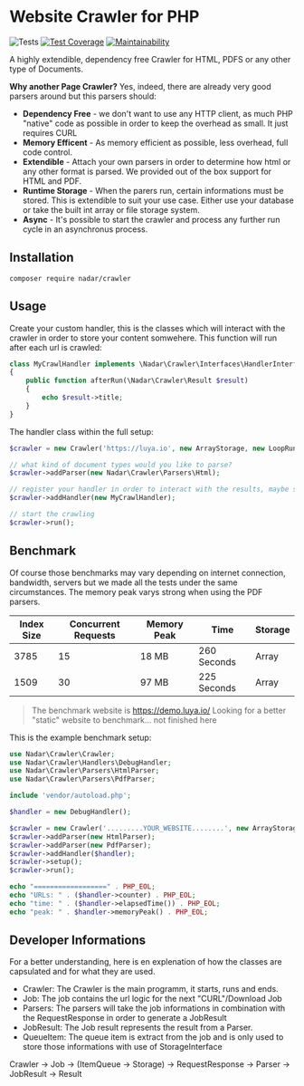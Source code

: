 # Website Crawler for PHP

![Tests](https://github.com/nadar/php-page-crawler/workflows/Tests/badge.svg)
[![Test Coverage](https://api.codeclimate.com/v1/badges/75ae58115a911edfb178/test_coverage)](https://codeclimate.com/github/nadar/crawler/test_coverage)
[![Maintainability](https://api.codeclimate.com/v1/badges/75ae58115a911edfb178/maintainability)](https://codeclimate.com/github/nadar/crawler/maintainability)

A highly extendible, dependency free Crawler for HTML, PDFS or any other type of Documents.

**Why another Page Crawler?** Yes, indeed, there are already very good parsers around but this parsers should:

+ **Dependency Free** - we don't want to use any HTTP client, as much PHP "native" code as possible in order to keep the overhead as small. It just requires CURL
+ **Memory Efficent** - As memory efficient as possible, less overhead, full code control.
+ **Extendible** - Attach your own parsers in order to determine how html or any other format is parsed. We provided out of the box support for HTML and PDF.
+ **Runtime Storage** - When the parers run, certain informations must be stored. This is extendible to suit your use case. Either use your database or take the built int array or file storage system.
+ **Async** - It's possible to start the crawler and process any further run cycle in an asynchronus process.


## Installation

```
composer require nadar/crawler
```

## Usage

Create your custom handler, this is the classes which will interact with the crawler in order to store your content somwehere. This function will run after each url is crawled:

```php
class MyCrawlHandler implements \Nadar\Crawler\Interfaces\HandlerInterface
{
    public function afterRun(\Nadar\Crawler\Result $result)
    {
        echo $result->title;
    }
}
```

The handler class within the full setup:

```php
$crawler = new Crawler('https://luya.io', new ArrayStorage, new LoopRunner);

// what kind of document types would you like to parse?
$crawler->addParser(new Nadar\Crawler\Parsers\Html);

// register your handler in order to interact with the results, maybe store them in a database?
$crawler->addHandler(new MyCrawlHandler);

// start the crawling
$crawler->run();
```

## Benchmark

Of course those benchmarks may vary depending on internet connection, bandwidth, servers but we made all the tests under the same circumstances. The memory peak varys strong when using the PDF parsers.

| Index Size     | Concurrent Requests    | Memory Peak     |Time               | Storage
|-------------- |-------------------    |-----------        |----               | ---
| 3785          | 15                    | 18 MB             | 260 Seconds       | Array
| 1509          | 30                    | 97 MB             | 225 Seconds       | Array

> The benchmark website is https://demo.luya.io/
> Looking for a better "static" website to benchmark... not finished here


This is the example benchmark setup:

```php
use Nadar\Crawler\Crawler;
use Nadar\Crawler\Handlers\DebugHandler;
use Nadar\Crawler\Parsers\HtmlParser;
use Nadar\Crawler\Parsers\PdfParser;

include 'vendor/autoload.php';

$handler = new DebugHandler();

$crawler = new Crawler('.........YOUR_WEBSITE........', new ArrayStorage, new LoopRunner);
$crawler->addParser(new HtmlParser);
$crawler->addParser(new PdfParser);
$crawler->addHandler($handler);
$crawler->setup();
$crawler->run();

echo "==================" . PHP_EOL;
echo "URLs: " . ($handler->counter) . PHP_EOL;
echo "time: " . ($handler->elapsedTime()) . PHP_EOL;
echo "peak: " . $handler->memoryPeak() . PHP_EOL;
```

## Developer Informations

For a better understanding, here is en explenation of how the classes are capsulated and for what they are used.

+ Crawler: The Crawler is the main programm, it starts, runs and ends.
+ Job: The job contains the url logic for the next "CURL"/Download Job
+ Parsers: The parsers will take the job informations in combination with the RequestResponse in order to generate a JobResult
+ JobResult: The Job result represents the result from a Parser.
+ QueueItem: The queue item is extract from the job and is only used to store those informations with use of StorageInterface


Crawler -> Job -> (ItemQueue -> Storage) -> RequestResponse -> Parser -> JobResult -> Result
